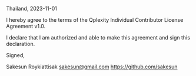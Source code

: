 Thailand, 2023-11-01

I hereby agree to the terms of the Qplexity Individual Contributor License Agreement v1.0.

I declare that I am authorized and able to make this agreement and sign this declaration.

Signed,

Sakesun Roykiattisak sakesun@gmail.com https://github.com/sakesun
